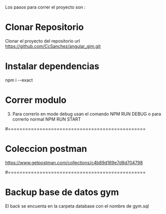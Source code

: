 Los pasos para correr el proyecto son :
# Clonar Repositorio
 Clonar el proyecto del repositorio url https://github.com/CcSanchez/angular_gim.git


# Instalar dependencias
 npm i --exact

# Correr modulo
3. Para correrlo en mode debug usan el comando NPM RUN DEBUG o para correrlo normal NPM RUN START


#================================================
# Coleccion postman

https://www.getpostman.com/collections/c4b89d169e7d8d704798

#================================================
# Backup base de datos gym
El back se encuenta en la carpeta database con el nombre de gym.sql